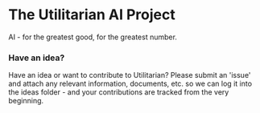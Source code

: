 # The Utilitarian AI Project

AI - for the greatest good, for the greatest number.



### Have an idea?

Have an idea or want to contribute to Utilitarian? Please submit an 'issue' and attach any relevant information, documents, etc. so we can log it into the ideas folder - and your contributions are tracked from the very beginning.
